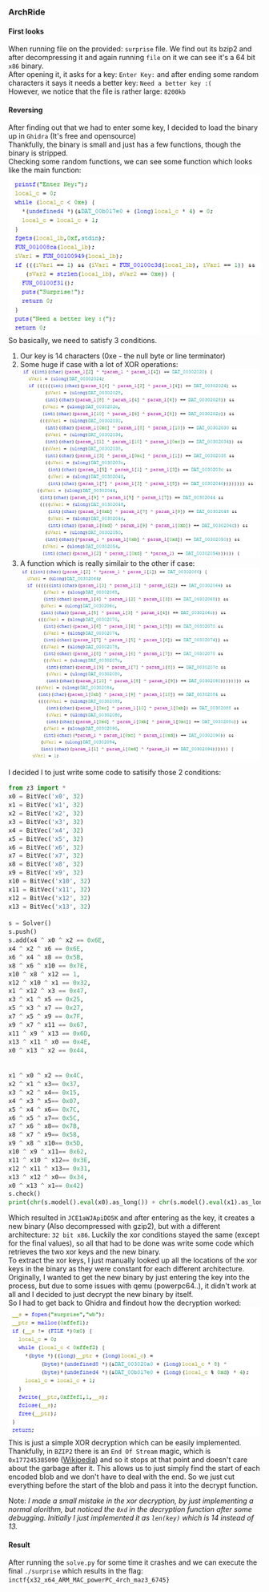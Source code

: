 ### ArchRide

#### First looks

When running file on the provided: `surprise` file. We find out its bzip2 and after decompressing it and again running `file` on it we can see it's a 64 bit `x86` binary.  
After opening it, it asks for a key: `Enter Key:` and after ending some random characters it says it needs a better key: `Need a better key :(`  
However, we notice that the file is rather large: `8200kb`  

#### Reversing

After finding out that we had to enter some key, I decided to load the binary up in `Ghidra` (It's free and opensource)  
Thankfully, the binary is small and just has a few functions, though the binary is stripped.  
Checking some random functions, we can see some function which looks like the main function:  
![](./1.png)  
So basically, we need to satisfy 3 conditions.  

1. Our key is 14 characters (0xe - the null byte or line terminator)  
1. Some huge if case with a lot of XOR operations:
![](./2.png)  
1. A function which is really similair to the other if case:
![](./3.png)  

I decided I to just write some code to satisify those 2 conditions:

```python
from z3 import *
x0 = BitVec('x0', 32)
x1 = BitVec('x1', 32)
x2 = BitVec('x2', 32)
x3 = BitVec('x3', 32)
x4 = BitVec('x4', 32)
x5 = BitVec('x5', 32)
x6 = BitVec('x6', 32)
x7 = BitVec('x7', 32)
x8 = BitVec('x8', 32)
x9 = BitVec('x9', 32)
x10 = BitVec('x10', 32)
x11 = BitVec('x11', 32)
x12 = BitVec('x12', 32)
x13 = BitVec('x13', 32)

s = Solver()
s.push()
s.add(x4 ^ x0 ^ x2 == 0x6E,
x4 ^ x2 ^ x6 == 0x6E,
x6 ^ x4 ^ x8 == 0x5B,
x8 ^ x6 ^ x10 == 0x7E,
x10 ^ x8 ^ x12 == 1,
x12 ^ x10 ^ x1 == 0x32,
x1 ^ x12 ^ x3 == 0x47,
x3 ^ x1 ^ x5 == 0x25,
x5 ^ x3 ^ x7 == 0x27,
x7 ^ x5 ^ x9 == 0x7F,
x9 ^ x7 ^ x11 == 0x67,
x11 ^ x9 ^ x13 == 0x6D,
x13 ^ x11 ^ x0 == 0x4E,
x0 ^ x13 ^ x2 == 0x44,


x1 ^ x0 ^ x2 == 0x4C,
x2 ^ x1 ^ x3== 0x37,
x3 ^ x2 ^ x4== 0x15,
x4 ^ x3 ^ x5== 0x07,
x5 ^ x4 ^ x6== 0x7C,
x6 ^ x5 ^ x7== 0x5C,
x7 ^ x6 ^ x8== 0x7B,
x8 ^ x7 ^ x9== 0x58,
x9 ^ x8 ^ x10== 0x5D,
x10 ^ x9 ^ x11== 0x62,
x11 ^ x10 ^ x12== 0x3E,
x12 ^ x11 ^ x13== 0x31,
x13 ^ x12 ^ x0== 0x34,
x0 ^ x13 ^ x1== 0x42)
s.check()
print(chr(s.model().eval(x0).as_long()) + chr(s.model().eval(x1).as_long())  + chr(s.model().eval(x2).as_long()) + chr(s.model().eval(x3).as_long())+ chr(s.model().eval(x4).as_long())+ chr(s.model().eval(x5).as_long())+ chr(s.model().eval(x6).as_long())+ chr(s.model().eval(x7).as_long())+ chr(s.model().eval(x8).as_long())+ chr(s.model().eval(x9).as_long())+ chr(s.model().eval(x10).as_long())+ chr(s.model().eval(x11).as_long())+ chr(s.model().eval(x12).as_long())+ chr(s.model().eval(x13).as_long()))
```

Which resulted in `JCE1aWJApiDO5K` and after entering as the key, it creates a new binary (Also decompressed with gzip2), but with a different architecture: `32 bit x86`. Luckily the xor conditions stayed the same (except for the final values), so all that had to be done was write some code which retrieves the two xor keys and the new binary.  
To extract the xor keys, I just manually looked up all the locations of the xor keys in the binary as they were constant for each different architecture.  
Originally, I wanted to get the new binary by just entering the key into the process, but due to some issues with qemu (powerpc64..), it didn't work at all and I decided to just decrypt the new binary by itself.  
So I had to get back to Ghidra and findout how the decryption worked:
![](./4.png)  
This is just a simple XOR decryption which can be easily implemented.  
Thankfully, in `BZIP2` there is an `End Of Stream` magic, which is `0x177245385090` ([Wikipedia](https://en.wikipedia.org/wiki/Bzip2#File_format)) and so it stops at that point and doesn't care about the garbage after it. This allows us to just simply find the start of each encoded blob and we don't have to deal with the end. So we just cut everything before the start of the blob and pass it into the decrypt function.  

Note: _I made a small mistake in the xor decryption, by just implementing a normal alorithm, but noticed the `0xd` in the decryption function after some debugging. Initially I just implemented it as `len(key)` which is 14 instead of 13._

#### Result
After running the `solve.py` for some time it crashes and we can execute the final `./surprise` which results in the flag:  
`inctf{x32_x64_ARM_MAC_powerPC_4rch_maz3_6745}`